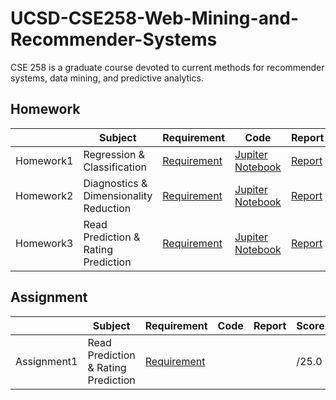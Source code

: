 # UCSD-CSE258-Web-Mining-and-Recommender-Systems
CSE 258 is a graduate course devoted to current methods for recommender systems, data mining, and predictive analytics.

## Homework

|           | Subject                                | Requirement                                                  | Code                                                         | Report                                                       | Score   |
| --------- | -------------------------------------- | ------------------------------------------------------------ | ------------------------------------------------------------ | ------------------------------------------------------------ | ------- |
| Homework1 | Regression & Classification            | [Requirement](https://github.com/Rshcaroline/UCSD-CSE258-Web-Mining-and-Recommender-Systems/blob/master/Homework1/homework1.pdf) | [Jupiter Notebook](https://github.com/Rshcaroline/UCSD-CSE258-Web-Mining-and-Recommender-Systems/blob/master/Homework1/homework1.ipynb) | [Report](https://github.com/Rshcaroline/UCSD-CSE258-Web-Mining-and-Recommender-Systems/blob/master/Homework1/report/homework1.pdf) | 7.9/8.0 |
| Homework2 | Diagnostics & Dimensionality Reduction | [Requirement](https://github.com/Rshcaroline/UCSD-CSE258-Web-Mining-and-Recommender-Systems/blob/master/Homework2/homework2.pdf) | [Jupiter Notebook](https://github.com/Rshcaroline/UCSD-CSE258-Web-Mining-and-Recommender-Systems/blob/master/Homework2/homework2.ipynb) | [Report](https://github.com/Rshcaroline/UCSD-CSE258-Web-Mining-and-Recommender-Systems/blob/master/Homework2/report/homework2.pdf) | 8.0/8.0 |
| Homework3 | Read Prediction & Rating Prediction    | [Requirement](https://github.com/Rshcaroline/UCSD-CSE258-Web-Mining-and-Recommender-Systems/blob/master/Homework3/homework3.pdf) | [Jupiter Notebook](https://github.com/Rshcaroline/UCSD-CSE258-Web-Mining-and-Recommender-Systems/blob/master/Homework3/homework3.ipynb) | [Report](https://github.com/Rshcaroline/UCSD-CSE258-Web-Mining-and-Recommender-Systems/blob/master/Homework3/report/homework3.pdf) |         |

## Assignment

|             | Subject                             | Requirement                                                  | Code | Report | Score |
| ----------- | ----------------------------------- | ------------------------------------------------------------ | ---- | ------ | ----- |
| Assignment1 | Read Prediction & Rating Prediction | [Requirement](https://github.com/Rshcaroline/UCSD-CSE258-Web-Mining-and-Recommender-Systems/blob/master/Assignment1/assignment1.pdf) |      |        | /25.0 |